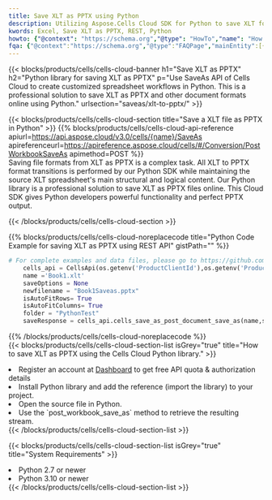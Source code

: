 ```yaml
---
title: Save XLT as PPTX using Python 
description: Utilizing Aspose.Cells Cloud SDK for Python to save XLT format file as PPTX format file. 
kwords: Excel, Save XLT as PPTX, REST, Python
howto: {"@context": "https://schema.org","@type": "HowTo","name": "How to save XLT as PPTX using the Cells Cloud Python library.","description": "How to save XLT as PPTX using the Cells Cloud Python library.","image": {"@type": "ImageObject"},"url": "/python/saveas/xlt-to-pptx/","step": [{ "@type": "HowToStep","name": "How to save XLT as PPTX using the Cells Cloud Python library. step 1", "image": {"@type": "ImageObject",},"url": "/python/saveas/xlt-to-pptx/","text": "Register an account at <a href='https://dashboard.aspose.cloud/'>Dashboard</a> to get free API quota & authorization details",},{ "@type": "HowToStep","name": "How to save XLT as PPTX using the Cells Cloud Python library. step 1", "image": {"@type": "ImageObject",},"url": "/python/saveas/xlt-to-pptx/","text": "Install Python library and add the reference (import the library) to your project.",},{ "@type": "HowToStep","name": "How to save XLT as PPTX using the Cells Cloud Python library. step 1", "image": {"@type": "ImageObject",},"url": "/python/saveas/xlt-to-pptx/","text": "Open the source file in Python.",},{ "@type": "HowToStep","name": "How to save XLT as PPTX using the Cells Cloud Python library. step 1", "image": {"@type": "ImageObject",},"url": "/python/saveas/xlt-to-pptx/","text": "Use the `post_workbook_save_as` method to retrieve the resulting stream.",}, ],"supply": {"@type": "HowToSupply","name": "document"},"tool": [{"@type": "HowToTool","name": "PyCharm, Visual Studio Code, Sublime, Eclipse"},{"@type": "HowToTool","name": "Aspose Cells"}],"totalTime": "PT6M"}
fqa: {"@context":"https://schema.org","@type":"FAQPage","mainEntity":[{"@type":"Question","name":"Why save file as other formats file in C# using REST API?","acceptedAnswer":{"@type":"Answer","text":"Documents are encoded in many ways, and some files may be incompatible with the software you use. To open and read such files, just save them as appropriate file formats.<br/><ol><li>Install .NET SDK and add the reference (import the library) to your project.</li><li>Open the source file in C# using REST API.</li><li>Call the PostWorkbookSaveAsRequest() method, passing an output filename with required extension.</li><li>Get the result of save as a separate file.</li></ol>"}},{"@type":"Question","name":"What file formats can I save as with your C# library?","acceptedAnswer":{"@type":"Answer","text":"We support a variety of file formats for conversion using .NET library, including XLSX, Excel, xls , PDF, CSV, HTML, Markdown, XML, PNG, JPG, TIFF, Json, TXT and many more."}},{"@type":"Question","name":"What is the maximum allowed file size for conversion using this .NET library?","acceptedAnswer":{"@type":"Answer","text":"There are no file size limits for format conversions using .NET library."}}]}
---
```



{{< blocks/products/cells/cells-cloud-banner h1="Save XLT as PPTX" h2="Python library for saving XLT as PPTX" p="Use SaveAs API of Cells Cloud to create customized spreadsheet workflows in Python. This is a professional solution to save XLT as PPTX and other document formats online using Python." urlsection="saveas/xlt-to-pptx/" >}}

{{< blocks/products/cells/cells-cloud-section  title="Save a XLT file as PPTX in Python" >}}
{{% blocks/products/cells/cells-cloud-api-reference  apiurl=https://api.aspose.cloud/v3.0/cells/{name}/SaveAs  apireferenceurl=https://apireference.aspose.cloud/cells/#/Conversion/PostWorkbookSaveAs  apimethod=POST %}}
<br/>
Saving file formats from XLT as PPTX is a complex task. All XLT to PPTX format transitions is performed by our Python SDK while maintaining the source XLT spreadsheet's main structural and logical content. Our Python library is a professional solution to save XLT as PPTX files online. This Cloud SDK gives Python developers powerful functionality and perfect PPTX output.

{{< /blocks/products/cells/cells-cloud-section >}}

{{% blocks/products/cells/cells-cloud-noreplacecode title="Python Code Example for saving XLT as PPTX using REST API" gistPath="" %}}
  
```python
# For complete examples and data files, please go to https://github.com/aspose-cells-cloud/aspose-cells-cloud-python/
    cells_api = CellsApi(os.getenv('ProductClientId'),os.getenv('ProductClientSecret'))
    name ='Book1.xlt'    
    saveOptions = None
    newfilename = "Book1Saveas.pptx"
    isAutoFitRows= True
    isAutoFitColumns= True
    folder = "PythonTest"
    saveResponse = cells_api.cells_save_as_post_document_save_as(name,save_options=saveOptions, newfilename=(folder +'/' + newfilename),folder=folder)
```
  
{{% /blocks/products/cells/cells-cloud-noreplacecode  %}}
<br/>
{{< blocks/products/cells/cells-cloud-section-list isGrey="true"  title="How to save XLT as PPTX using the Cells Cloud Python library." >}}
<li>Register an account at <a href="https://dashboard.aspose.cloud/">Dashboard</a> to get free API quota & authorization details</li>
<li>Install Python library and add the reference (import the library) to your project.</li>
<li>Open the source file in Python.</li>
<li>Use the `post_workbook_save_as` method to retrieve the resulting stream.</li>
{{< /blocks/products/cells/cells-cloud-section-list >}}

{{< blocks/products/cells/cells-cloud-section-list isGrey="true"  title="System Requirements" >}}
<li>Python 2.7 or newer</li>
<li>Python 3.10 or newer</li>
{{< /blocks/products/cells/cells-cloud-section-list >}}
